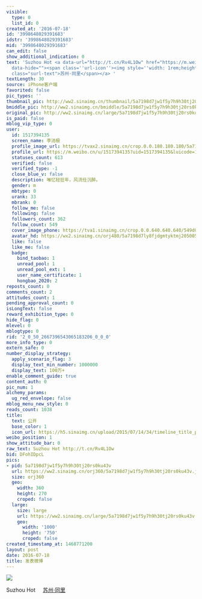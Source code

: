 ```yaml
---
visible:
  type: 0
  list_id: 0
created_at: '2016-07-18'
id: '3998648029391683'
idstr: '3998648029391683'
mid: '3998648029391683'
can_edit: false
show_additional_indication: 0
text: 'Suzhou Hot <a data-url="http://t.cn/Rv4L1Ow" href="https://m.weibo.cn/p/index?containerid=2306570042B2094750D16BA3FA469A&luicode=10000011&lfid=2304131517394135_-_WEIBO_SECOND_PROFILE_WEIBO"
  data-hide=""><span class=''url-icon''><img style=''width: 1rem;height: 1rem'' src=''https://h5.sinaimg.cn/upload/2015/09/25/3/timeline_card_small_location_default.png''></span><span
  class="surl-text">苏州·同里</span></a> '
textLength: 30
source: iPhone客户端
favorited: false
pic_types: ''
thumbnail_pic: http://ww2.sinaimg.cn/thumbnail/5a7198d7jw1f5y7h9h30tj20rs0ku43v.jpg
bmiddle_pic: http://ww2.sinaimg.cn/bmiddle/5a7198d7jw1f5y7h9h30tj20rs0ku43v.jpg
original_pic: http://ww2.sinaimg.cn/large/5a7198d7jw1f5y7h9h30tj20rs0ku43v.jpg
is_paid: false
mblog_vip_type: 0
user:
  id: 1517394135
  screen_name: 李消极
  profile_image_url: https://tvax2.sinaimg.cn/crop.0.0.180.180.180/5a7198d7ly8fjdgmtyktmj20500500so.jpg?KID=imgbed,tva&Expires=1606399482&ssig=WBvp3QtRVs
  profile_url: https://m.weibo.cn/u/1517394135?uid=1517394135&luicode=10000011&lfid=2304131517394135_-_WEIBO_SECOND_PROFILE_WEIBO
  statuses_count: 613
  verified: false
  verified_type: -1
  close_blue_v: false
  description: 唯忆轻狂年，风流任沉醉。
  gender: m
  mbtype: 0
  urank: 33
  mbrank: 0
  follow_me: false
  following: false
  followers_count: 362
  follow_count: 549
  cover_image_phone: https://tva1.sinaimg.cn/crop.0.0.640.640.640/549d0121tw1egm1kjly3jj20hs0hsq4f.jpg
  avatar_hd: https://wx2.sinaimg.cn/orj480/5a7198d7ly8fjdgmtyktmj20500500so.jpg
  like: false
  like_me: false
  badge:
    bind_taobao: 1
    unread_pool: 1
    unread_pool_ext: 1
    user_name_certificate: 1
    hongbao_2020: 2
reposts_count: 0
comments_count: 2
attitudes_count: 1
pending_approval_count: 0
isLongText: false
reward_exhibition_type: 0
hide_flag: 0
mlevel: 0
mblogtype: 0
rid: '2_0_50_2667396543065183206_0_0_0'
more_info_type: 0
extern_safe: 0
number_display_strategy:
  apply_scenario_flag: 3
  display_text_min_number: 1000000
  display_text: 100万+
enable_comment_guide: true
content_auth: 0
pic_num: 1
alchemy_params:
  ug_red_envelope: false
mblog_menu_new_style: 0
reads_count: 1038
title:
  text: 公开
  base_color: 1
  icon_url: https://h5.sinaimg.cn/upload/2015/07/14/34/timeline_title_public_default.png
weibo_position: 1
show_attitude_bar: 0
raw_text: Suzhou Hot http://t.cn/Rv4L1Ow ​​​
bid: DFohIDpcL
pics:
- pid: 5a7198d7jw1f5y7h9h30tj20rs0ku43v
  url: https://ww2.sinaimg.cn/orj360/5a7198d7jw1f5y7h9h30tj20rs0ku43v.jpg
  size: orj360
  geo:
    width: 360
    height: 270
    croped: false
  large:
    size: large
    url: https://ww2.sinaimg.cn/large/5a7198d7jw1f5y7h9h30tj20rs0ku43v.jpg
    geo:
      width: '1000'
      height: '750'
      croped: false
created_timestamp_at: 1468771200
layout: post
date: 2016-07-18
title: 发表微博
---
```


![](https://image.baidu.com/search/down?url=http://ww2.sinaimg.cn/large/5a7198d7jw1f5y7h9h30tj20rs0ku43v.jpg)

Suzhou Hot <a data-url="http://t.cn/Rv4L1Ow" href="https://m.weibo.cn/p/index?containerid=2306570042B2094750D16BA3FA469A&luicode=10000011&lfid=2304131517394135_-_WEIBO_SECOND_PROFILE_WEIBO" data-hide=""><span class='url-icon'><img style='width: 1rem;height: 1rem' src='https://h5.sinaimg.cn/upload/2015/09/25/3/timeline_card_small_location_default.png'></span><span class="surl-text">苏州·同里</span></a> 

